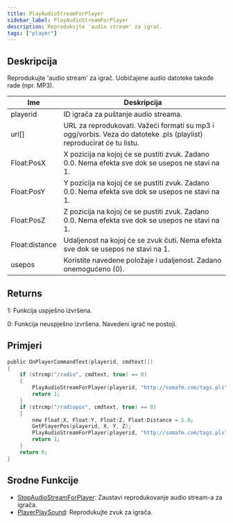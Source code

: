 ```yaml
---
title: PlayAudioStreamForPlayer
sidebar_label: PlayAudioStreamForPlayer
description: Reprodukujte 'audio stream' za igrač.
tags: ["player"]
---
```


## Deskripcija

Reprodukujte 'audio stream' za igrač. Uobičajene audio datoteke takođe rade (npr. MP3).

| Ime            | Deskripcija                                                                                                          |
| -------------- | -------------------------------------------------------------------------------------------------------------------- |
| playerid       | ID igrača za puštanje audio streama.                                                                                 |
| url[]          | URL za reprodukovati. Važeći formati su mp3 i ogg/vorbis. Veza do datoteke .pls (playlist) reproducirat će tu listu. |
| Float:PosX     | X pozicija na kojoj će se pustiti zvuk. Zadano 0.0. Nema efekta sve dok se usepos ne stavi na 1.                     |
| Float:PosY     | Y pozicija na kojoj će se pustiti zvuk. Zadano 0.0. Nema efekta sve dok se usepos ne stavi na 1.                     |
| Float:PosZ     | Z pozicija na kojoj će se pustiti zvuk. Zadano 0.0. Nema efekta sve dok se usepos ne stavi na 1.                     |
| Float:distance | Udaljenost na kojoj će se zvuk čuti. Nema efekta sve dok se usepos ne stavi na 1.                                    |
| usepos         | Koristite navedene položaje i udaljenost. Zadano onemogućeno (0).                                                    |

## Returns

1: Funkcija uspješno izvršena.

0: Funkcija neuspješno izvršena. Navedeni igrač ne postoji.

## Primjeri

```c
public OnPlayerCommandText(playerid, cmdtext[])
{
    if (strcmp("/radio", cmdtext, true) == 0)
    {
        PlayAudioStreamForPlayer(playerid, "http://somafm.com/tags.pls");
        return 1;
    }
    if (strcmp("/radiopos", cmdtext, true) == 0)
    {
        new Float:X, Float:Y, Float:Z, Float:Distance = 5.0;
        GetPlayerPos(playerid, X, Y, Z);
        PlayAudioStreamForPlayer(playerid, "http://somafm.com/tags.pls", X, Y, Z, Distance, 1);
        return 1;
    }
    return 0;
}
```

## Srodne Funkcije

- [StopAudioStreamForPlayer](StopAudioStreamForPlayer): Zaustavi reprodukovanje audio stream-a za igrača.
- [PlayerPlaySound](PlayerPlaySound): Reprodukujte zvuk za igrača.
